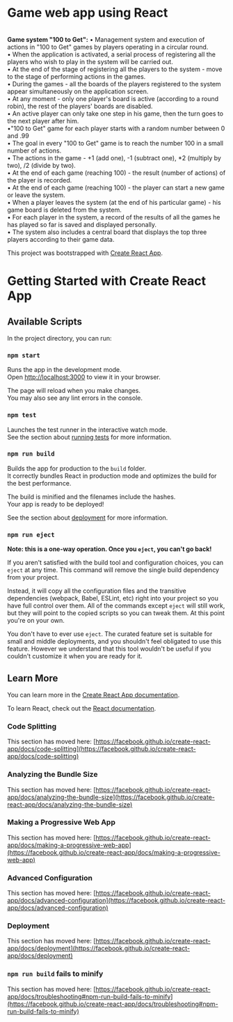
# Game web app using React

<br> **Game system "100 to Get":**
• Management system and execution of actions in "100 to Get" games by players operating in a circular round.<br> 
• When the application is activated, a serial process of registering all the players who wish to play in the system will be carried out.<br> 
• At the end of the stage of registering all the players to the system - move to the stage of performing actions in the games.<br> 
• During the games - all the boards of the players registered to the system appear simultaneously on the application screen.<br> 
• At any moment - only one player's board is active (according to a round robin), the rest of the players' boards are disabled.<br> 
• An active player can only take one step in his game, then the turn goes to the next player after him.<br> 
•"100 to Get" game for each player starts with a random number between 0 and .99 <br> 
• The goal in every "100 to Get" game is to reach the number 100 in a small number of actions. <br> 
• The actions in the game - +1 (add one), -1 (subtract one), *2 (multiply by two), /2 (divide by two). <br> 
• At the end of each game (reaching 100) - the result (number of actions) of the player is recorded. <br> 
• At the end of each game (reaching 100) - the player can start a new game or leave the system. <br> 
• When a player leaves the system (at the end of his particular game) - his game board is deleted from the system. <br> 
• For each player in the system, a record of the results of all the games he has played so far is saved and displayed personally. <br> 
• The system also includes a central board that displays the top three players according to their game data. <br> 

This project was bootstrapped with [Create React App](https://github.com/facebook/create-react-app).
# Getting Started with Create React App
## Available Scripts

In the project directory, you can run:

### `npm start`

Runs the app in the development mode.\
Open [http://localhost:3000](http://localhost:3000) to view it in your browser.

The page will reload when you make changes.\
You may also see any lint errors in the console.

### `npm test`

Launches the test runner in the interactive watch mode.\
See the section about [running tests](https://facebook.github.io/create-react-app/docs/running-tests) for more information.

### `npm run build`

Builds the app for production to the `build` folder.\
It correctly bundles React in production mode and optimizes the build for the best performance.

The build is minified and the filenames include the hashes.\
Your app is ready to be deployed!

See the section about [deployment](https://facebook.github.io/create-react-app/docs/deployment) for more information.

### `npm run eject`

**Note: this is a one-way operation. Once you `eject`, you can't go back!**

If you aren't satisfied with the build tool and configuration choices, you can `eject` at any time. This command will remove the single build dependency from your project.

Instead, it will copy all the configuration files and the transitive dependencies (webpack, Babel, ESLint, etc) right into your project so you have full control over them. All of the commands except `eject` will still work, but they will point to the copied scripts so you can tweak them. At this point you're on your own.

You don't have to ever use `eject`. The curated feature set is suitable for small and middle deployments, and you shouldn't feel obligated to use this feature. However we understand that this tool wouldn't be useful if you couldn't customize it when you are ready for it.

## Learn More

You can learn more in the [Create React App documentation](https://facebook.github.io/create-react-app/docs/getting-started).

To learn React, check out the [React documentation](https://reactjs.org/).

### Code Splitting

This section has moved here: [https://facebook.github.io/create-react-app/docs/code-splitting](https://facebook.github.io/create-react-app/docs/code-splitting)

### Analyzing the Bundle Size

This section has moved here: [https://facebook.github.io/create-react-app/docs/analyzing-the-bundle-size](https://facebook.github.io/create-react-app/docs/analyzing-the-bundle-size)

### Making a Progressive Web App

This section has moved here: [https://facebook.github.io/create-react-app/docs/making-a-progressive-web-app](https://facebook.github.io/create-react-app/docs/making-a-progressive-web-app)

### Advanced Configuration

This section has moved here: [https://facebook.github.io/create-react-app/docs/advanced-configuration](https://facebook.github.io/create-react-app/docs/advanced-configuration)

### Deployment

This section has moved here: [https://facebook.github.io/create-react-app/docs/deployment](https://facebook.github.io/create-react-app/docs/deployment)

### `npm run build` fails to minify

This section has moved here: [https://facebook.github.io/create-react-app/docs/troubleshooting#npm-run-build-fails-to-minify](https://facebook.github.io/create-react-app/docs/troubleshooting#npm-run-build-fails-to-minify)

